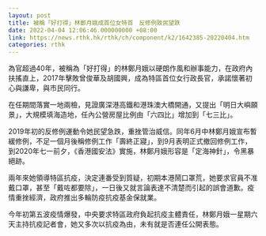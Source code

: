 ```yaml
---
layout: post
title: 被稱「好打得」林鄭月娥成首位女特首　反修例致民望跌
date: 2022-04-04 12:06:46.000000000 +08:00
link: https://news.rthk.hk/rthk/ch/component/k2/1642385-20220404.htm
categories: rthk
---
```


為官超過40年，被稱為「好打得」的林鄭月娥以硬朗作風和辦事能力，在政府內扶搖直上，2017年擊敗曾俊華及胡國興，成為特區首位女行政長官，承諾懷著初心與謙卑，與市民同行。

在任期間落實一地兩檢，見證廣深港高鐵和港珠澳大橋開通，又提出「明日大嶼願景」，大規模填海造地，任內公營房屋比例由「六四比」增加到「七三比」。

2019年初的反修例運動令她民望急跌，重挫管治威信。同年6月中林鄭月娥宣布暫緩修例，不足一個月後稱修例工作「壽終正寢」，到9月表明正式撤回修例工作，到2020年七一前夕，《香港國安法》實施，林鄭月娥形容是「定海神針」，令黑暴絕跡。

兩年來她領導特區抗疫，決定連番受到質疑，初期本港鬧口罩荒，她要求官員不准戴口罩，甚至「戴咗都要除」，一日後又就言論表達不清楚而引起的誤會道歉。疫情重挫經濟，政府推出多輪防疫抗疫基金保就業。

今年初第五波疫情爆發，中央要求特區政府負起抗疫主體責任，林鄭月娥一星期六天主持抗疫記者會，她又多次以抗疫為由，未有就是否連任公開表態。

